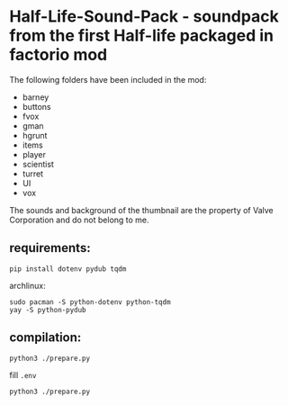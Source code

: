 # Half-Life-Sound-Pack - soundpack from the first Half-life packaged in factorio mod

The following folders have been included in the mod:
- barney
- buttons
- fvox
- gman
- hgrunt
- items
- player
- scientist
- turret
- UI
- vox

The sounds and background of the thumbnail are the property of Valve Corporation and do not belong to me.

## requirements:
`pip install dotenv pydub tqdm`

archlinux:
```
sudo pacman -S python-dotenv python-tqdm
yay -S python-pydub
```

## compilation:
`python3 ./prepare.py`

fill `.env`

`python3 ./prepare.py`
